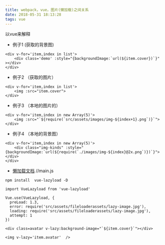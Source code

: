 ```yaml
---
title: webpack，vue，图片(懒加载)之间关系
date: 2018-05-31 18:13:28
tags: vue
---
```

以vue来解释

- 例子1 (获取的背景图)
```
<div v-for='item,index in list'>
	<div class='demo' :style="{backgroundImage:`url(${item.cover})`}" ></div>
</div>
```

- 例子2 （获取的图片）

```
<div v-for='item,index in list'>
	<img :src="item.cover">
</div>
```

- 例子3 （本地的图片的）

```
<div v-for='item,index in new Array(5)'>
	<img :src="`${require(`src/assets/images/img-${index+1}.png`)}`">
</div>
```

- 例子4 （本地的背景图）

```
<div v-for='item,index in new Array(5)'>
	<div class="img-kinds" :style="{backgroundImage:`url(${require(`./images/img-${index}@2x.png`)})`}"></div>
</div>
```

- [懒加载文档](https://www.npmjs.com/package/vue-lazyload)
//main.js
```
npm install  vue-lazyload -D
```
```
import VueLazyload from 'vue-lazyload'
```
```
Vue.use(VueLazyload, {
  preLoad: 1.3,
  error: require('src/assets/fileloaderassets/lazy-image.jpg'),
  loading: require('src/assets/fileloaderassets/lazy-image.jpg'),
  attempt: 1
})

```
```
<div class=avatar v-lazy:background-image="`${item.cover}`"></div>
```
```
<img v-lazy='item.avatar'  />
```
